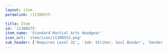 ```yaml
---
layout: item
permalink: /11300575

title: Item
id: '11300575'
item_name: 'Standard Martial Arts Headgear'
icon_url: 'item/icon/11300552.png'
sub_header: ['Requires Level 32', 'Job: Striker, Soul Binder', 'Gender: All']
---
```

